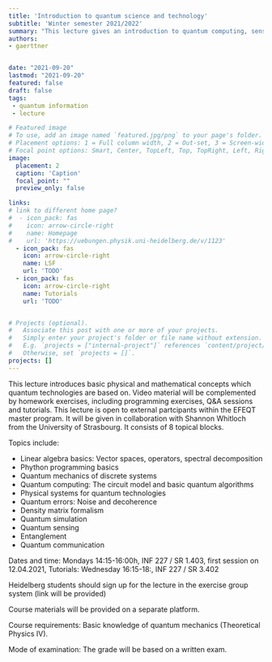 ```yaml
---
title: 'Introduction to quantum science and technology'
subtitle: 'Winter semester 2021/2022'
summary: "This lecture gives an introduction to quantum computing, sensing, and communication, with a focus on basic mathematical and physical concepts unerpinning these emerging quantum technologies."
authors:
- gaerttner


date: "2021-09-20"
lastmod: "2021-09-20"
featured: false
draft: false
tags:
 - quantum information
 - lecture

# Featured image
# To use, add an image named `featured.jpg/png` to your page's folder.
# Placement options: 1 = Full column width, 2 = Out-set, 3 = Screen-width
# Focal point options: Smart, Center, TopLeft, Top, TopRight, Left, Right, BottomLeft, Bottom, BottomRight
image:
  placement: 2
  caption: 'Caption'
  focal_point: ""
  preview_only: false

links:
# link to different home page?
#  - icon_pack: fas
#    icon: arrow-circle-right
#    name: Homepage
#    url: 'https://uebungen.physik.uni-heidelberg.de/v/1123'
  - icon_pack: fas
    icon: arrow-circle-right
    name: LSF
    url: 'TODO'
  - icon_pack: fas
    icon: arrow-circle-right
    name: Tutorials
    url: 'TODO'


# Projects (optional).
#   Associate this post with one or more of your projects.
#   Simply enter your project's folder or file name without extension.
#   E.g. `projects = ["internal-project"]` references `content/project/deep-learning/index.md`.
#   Otherwise, set `projects = []`.
projects: []
---
```


This lecture introduces basic physical and mathematical concepts which quantum technologies are based on. Video material will be complemented by homework exercises, including programming exercises, Q&A sessions and tutorials. This lecture is open to external partcipants within the EFEQT master program. It will be given in collaboration with Shannon Whitloch from the University of Strasbourg. It consists of 8 topical blocks.

Topics include:
- Linear algebra basics: Vector spaces, operators, spectral decomposition
- Phython programming basics
- Quantum mechanics of discrete systems
- Quantum computing: The circuit model and basic quantum algorithms
- Physical systems for quantum technologies
- Quantum errors: Noise and decoherence
- Density matrix formalism
- Quantum simulation
- Quantum sensing
- Entanglement
- Quantum communication

Dates and time: Mondays 14:15-16:00h, INF 227 / SR 1.403, first session on 12.04.2021, Tutorials: Wednesday 16:15-18:, INF 227 / SR 3.402

Heidelberg students should sign up for the lecture in the exercise group system (link will be provided)

Course materials will be provided on a separate platform.

Course requirements: Basic knowledge of quantum mechanics (Theoretical Physics IV).

Mode of examination: The grade will be based on a written exam.
